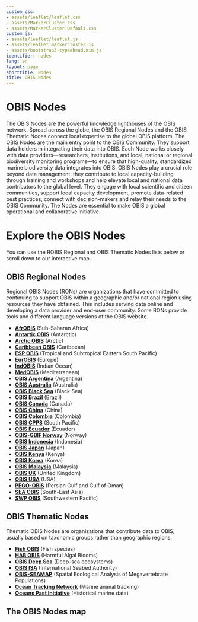 ```yaml
---
custom_css:
- assets/leaflet/leaflet.css
- assets/MarkerCluster.css
- assets/MarkerCluster.Default.css
custom_js:
- assets/leaflet/leaflet.js
- assets/leaflet.markercluster.js
- assets/bootstrap3-typeahead.min.js
identifier: nodes
lang: en
layout: page
shorttitle: Nodes
title: OBIS Nodes
---
```


# OBIS Nodes

The OBIS Nodes are the powerful knowledge lighthouses of the OBIS network. Spread across the globe, the OBIS Regional Nodes and the OBIS Thematic Nodes connect local expertise to the global OBIS platform. The OBIS Nodes are the main entry point to the OBIS Community. They support data holders in integrating their data into OBIS. Each Node works closely with data providers—researchers, institutions, and local, national or regional biodiversity monitoring programs—to ensure that high-quality, standardized marine biodiversity data integrates into OBIS. OBIS Nodes play a crucial role beyond data management: they contribute to local capacity-building through training and workshops and help elevate local and national data contributors to the global level. They engage with local scientific and citizen communities, support local capacity development, promote data-related best practices, connect with decision-makers and relay their needs to the OBIS Community. The Nodes are essential to make OBIS a global operational and collaborative initiative.

# Explore the OBIS Nodes

You can use the ROBIS Regional and OBIS Thematic Nodes lists below or scroll down to our interactive map. 

## OBIS Regional Nodes

Regional OBIS Nodes (RONs) are organizations that have committed to continuing to support OBIS within a geographic and/or national region using resources they have obtained. This includes serving data online and developing a data provider and end-user community. Some RONs provide tools and different language versions of the OBIS website.

- [**AfrOBIS**](https://obis.org/node/14fc439c-707d-41d6-a3d4-b9d2696205fe) (Sub-Saharan Africa)
- [**Antartic OBIS**](https://obis.org/node/dc6c6ea2-83f5-4b18-985a-9efff6320d69) (Antarctic)
- [**Arctic OBIS**](https://obis.org/node/da50007b-7871-46cf-8530-441b5836d2c1) (Arctic)
- [**Caribbean OBIS**](https://obis.org/node/8385435b-bcf5-4bec-b827-8b480163d479) (Caribbean)
- [**ESP OBIS**](https://obis.org/node/fd3a5df5-6a6f-46ca-a9c6-e61896a3f355) (Tropical and Subtropical Eastern South Pacific)
- [**EurOBIS**](https://obis.org/node/4bf79a01-65a9-4db6-b37b-18434f26ddfc) (Europe)
- [**IndOBIS**](https://obis.org/node/1a3b0f1a-4474-4d73-9ee1-d28f92a83996) (Indian Ocean)
- [**MedOBIS**](https://obis.org/node/1ad35eb9-c615-4733-864a-b585aebcfb70) (Mediterranean)
- [**OBIS Argentina**](https://obis.org/node/464a96d8-c17e-4bbb-b6b8-778e1fb687c4) (Argentina)
- [**OBIS Australia**](https://obis.org/node/2a57cd59-6799-4579-955e-27c9af97aea4) (Australia)
- [**OBIS Black Sea**](https://obis.org/node/bdb3b59b-7dad-4c06-a2d6-3e576158cc4c) (Black Sea)
- [**OBIS Brazil**](https://obis.org/node/dde0dbd3-92fb-41e6-9f51-b1ae930a934b) (Brazil)
- [**OBIS Canada**](https://obis.org/node/7dfb2d90-9317-434d-8d4e-64adf324579a) (Canada)
- [**OBIS China**](https://obis.org/node/372be6e4-842d-414c-a485-ccfb20948450) (China)
- [**OBIS Colombia**](https://obis.org/node/d2f71b1b-9138-4aba-ad8f-8327ac3d041e) (Colombia)
- [**OBIS CPPS**](https://obis.org/node/ab4338af-28d1-402b-a01a-4caa41f90fc3) (South Pacific)
- [**OBIS Ecuador**](https://obis.org/node/e339c31d-88f2-45ea-924d-2f8cef0d9fa9) (Ecuador)
- [**OBIS-GBIF Norway**](https://obis.org/node/fee25714-b532-42fb-8b75-d28e25c7b890) (Norway)
- [**OBIS Indonesia**](https://obis.org/node/f58e93e1-bfb6-46e2-9000-46c6eb0505ba) (Indonesia)
- [**OBIS Japan**](https://obis.org/node/0d07a0ea-9c75-48e8-b3fd-c28d653f4270) (Japan)
- [**OBIS Kenya**](https://obis.org/node/aa56c74b-90ba-461d-b117-2b384571993b) (Kenya)
- [**OBIS Korea**](https://obis.org/node/fc5278f9-ea56-4a01-a48a-f8c4071e3b3e) (Korea)
- [**OBIS Malaysia**](https://obis.org/node/52486ef2-e094-4e8b-af77-6d434cf30ef2) (Malaysia)
- [**OBIS UK**](https://obis.org/node/f92d5d7f-47a6-4605-9fd0-a8538dfde3fd) (United Kingdom)
- [**OBIS USA**](https://obis.org/node/b7c47783-a020-4173-b390-7b57c4fa1426) (USA)
- [**PEGO-OBIS**](https://obis.org/node/066e070a-04ca-4cee-acb3-66379fe49d49) (Persian Gulf and Gulf of Oman)
- [**SEA OBIS**](https://obis.org/node/e19d3c02-134f-45b8-9577-e34e8d89cc22) (South-East Asia)
- [**SWP OBIS**](https://obis.org/node/6c17c09e-5cc2-4d5a-8463-e866731d35a1) (Southwestern Pacific)


## OBIS Thematic Nodes

Thematic OBIS Nodes are organizations that contribute data to OBIS, usually based on taxonomic groups rather than geographic regions.

- [**Fish OBIS**](https://obis.org/2018/05/08/fishnode/) (Fish species)
- [**HAB OBIS**](https://obis.org/node/33dec23c-af65-4fb1-a437-79543c562ef0) (Harmful Algal Blooms)
- [**OBIS Deep Sea**](https://obis.org/node/6f3223e3-50a6-4ba5-b02c-0037ae3863ce) (Deep-sea ecosystems)
- [**OBIS ISA**](https://obis.org/node/9d2d95be-32eb-4d81-8911-32cb8bc641c8) (International Seabed Authority)
- [**OBIS-SEAMAP**](https://obis.org/node/573654c1-4ce7-4ea2-b2f1-e4d42f8f9c31) (Spatial Ecological Analysis of Megavertebrate Populations)
- [**Ocean Tracking Network**](https://obis.org/node/68f83ea7-69a7-44fd-be77-3c3afd6f3cf8) (Marine animal tracking)
- [**Oceans Past Initiative**](https://obis.org/node/307cc0a7-238f-4dd5-8e5b-25e0310d983d) (Historical marine data)


## The OBIS Nodes map